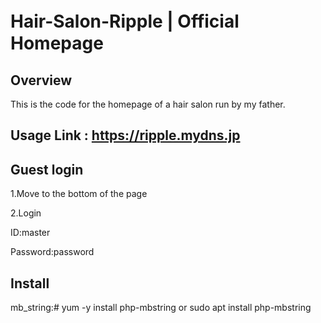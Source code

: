 # Hair-Salon-Ripple | Official　Homepage

## Overview

This is the code for the homepage of a hair salon run by my father.

## Usage Link : https://ripple.mydns.jp

## Guest login 

1.Move to the bottom of the page

2.Login

ID:master 

Password:password 

## Install

mb_string:# yum -y install php-mbstring or sudo apt install php-mbstring
